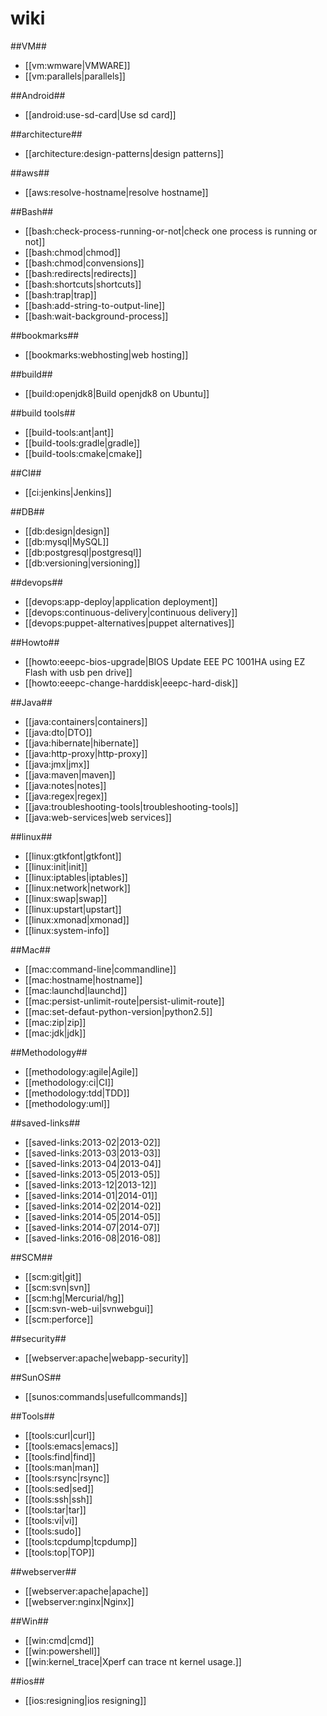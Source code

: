 # wiki

##VM##
  * [[vm:wmware|VMWARE]]
  * [[vm:parallels|parallels]]

##Android##
  * [[android:use-sd-card|Use sd card]]

##architecture##
  * [[architecture:design-patterns|design patterns]]

##aws##
  * [[aws:resolve-hostname|resolve hostname]]

##Bash##
  * [[bash:check-process-running-or-not|check one process is running or not]]
  * [[bash:chmod|chmod]]
  * [[bash:chmod|convensions]]
  * [[bash:redirects|redirects]]
  * [[bash:shortcuts|shortcuts]]
  * [[bash:trap|trap]]
  * [[bash:add-string-to-output-line]]
  * [[bash:wait-background-process]]

##bookmarks##
  * [[bookmarks:webhosting|web hosting]]

##build##
  * [[build:openjdk8|Build openjdk8 on Ubuntu]]

##build tools##
  * [[build-tools:ant|ant]]
  * [[build-tools:gradle|gradle]]
  * [[build-tools:cmake|cmake]]

##CI##
  * [[ci:jenkins|Jenkins]]

##DB##
  * [[db:design|design]]
  * [[db:mysql|MySQL]]
  * [[db:postgresql|postgresql]]
  * [[db:versioning|versioning]]

##devops##
  * [[devops:app-deploy|application deployment]]
  * [[devops:continuous-delivery|continuous delivery]]
  * [[devops:puppet-alternatives|puppet alternatives]]

##Howto##
  * [[howto:eeepc-bios-upgrade|BIOS Update EEE PC 1001HA using EZ Flash with usb pen drive]]
  * [[howto:eeepc-change-harddisk|eeepc-hard-disk]]

##Java##
  * [[java:containers|containers]]
  * [[java:dto|DTO]]
  * [[java:hibernate|hibernate]]
  * [[java:http-proxy|http-proxy]]
  * [[java:jmx|jmx]]
  * [[java:maven|maven]]
  * [[java:notes|notes]]
  * [[java:regex|regex]]
  * [[java:troubleshooting-tools|troubleshooting-tools]]
  * [[java:web-services|web services]]

##linux##
  * [[linux:gtkfont|gtkfont]]
  * [[linux:init|init]]
  * [[linux:iptables|iptables]]
  * [[linux:network|network]]
  * [[linux:swap|swap]]
  * [[linux:upstart|upstart]]
  * [[linux:xmonad|xmonad]]
  * [[linux:system-info]]

##Mac##
  * [[mac:command-line|commandline]]
  * [[mac:hostname|hostname]]
  * [[mac:launchd|launchd]]
  * [[mac:persist-unlimit-route|persist-ulimit-route]]
  * [[mac:set-defaut-python-version|python2.5]]
  * [[mac:zip|zip]]
  * [[mac:jdk|jdk]]

##Methodology##
  * [[methodology:agile|Agile]]
  * [[methodology:ci|CI]]
  * [[methodology:tdd|TDD]]
  * [[methodology:uml]]

##saved-links##
  * [[saved-links:2013-02|2013-02]]
  * [[saved-links:2013-03|2013-03]]
  * [[saved-links:2013-04|2013-04]]
  * [[saved-links:2013-05|2013-05]]
  * [[saved-links:2013-12|2013-12]]
  * [[saved-links:2014-01|2014-01]]
  * [[saved-links:2014-02|2014-02]]
  * [[saved-links:2014-05|2014-05]]
  * [[saved-links:2014-07|2014-07]]
  * [[saved-links:2016-08|2016-08]]

##SCM##
  * [[scm:git|git]]
  * [[scm:svn|svn]]
  * [[scm:hg|Mercurial/hg]]
  * [[scm:svn-web-ui|svnwebgui]]
  * [[scm:perforce]]

##security##
  * [[webserver:apache|webapp-security]]

##SunOS##
  * [[sunos:commands|usefullcommands]]

##Tools##
  * [[tools:curl|curl]]
  * [[tools:emacs|emacs]]
  * [[tools:find|find]]
  * [[tools:man|man]]
  * [[tools:rsync|rsync]]
  * [[tools:sed|sed]]
  * [[tools:ssh|ssh]]
  * [[tools:tar|tar]]
  * [[tools:vi|vi]]
  * [[tools:sudo]]
  * [[tools:tcpdump|tcpdump]]
  * [[tools:top|TOP]]

##webserver##
  * [[webserver:apache|apache]]
  * [[webserver:nginx|Nginx]]

##Win##
  * [[win:cmd|cmd]]
  * [[win:powershell]]
  * [[win:kernel_trace|Xperf can trace nt kernel usage.]]

##ios##
  * [[ios:resigning|ios resigning]]
